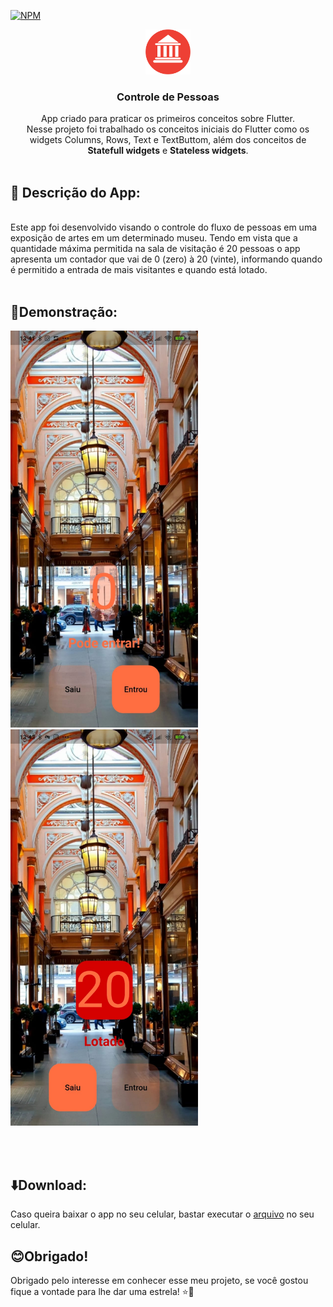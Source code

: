 [![NPM](https://img.shields.io/npm/l/react)](https://github.com/CaduConrado/Weather-App/blob/master/LICENSE) 

<p align="center">
  <img src="./assets/icons/museum_icon.jpg" alt="ícone do app" width="72" height="72" />
</p>


<h3 align="center">Controle de Pessoas</h3>




 <p align="center">
    App criado para praticar os primeiros conceitos sobre Flutter.
    <br>
    Nesse projeto foi trabalhado os conceitos iniciais do Flutter como os widgets Columns, Rows, Text e TextButtom, além dos conceitos de <strong>Statefull widgets</strong> e <strong>Stateless widgets</strong>.
    <br>
    <br>
  </p>

  ## 📝 Descrição do App:

<br>
    Este app foi desenvolvido visando o controle do fluxo de pessoas em uma exposição de artes em um determinado museu. Tendo em vista que a quantidade máxima permitida na sala de visitação é 20 pessoas o app apresenta um contador que vai de 0 (zero) à 20 (vinte), informando quando é permitido a entrada de mais visitantes e quando está lotado.
<br>
<br>

## 📱Demonstração: 
<p float="left">
  <img src="./assets/images/print_example1.jpeg" alt="Captura do app 1", style="width: 300px">
  <img src="./assets/images/print_example2.jpeg" alt="Captura do app 2", style="width: 300px">
</p>
<br>
<br>

## ⬇️Download:


Caso queira baixar o app no seu celular, bastar executar o [arquivo](https://github.com/CaduConrado/Controle-de-Visitantes/tree/main/download/app-release.apk) no seu celular.

## 😊Obrigado!

Obrigado pelo interesse em conhecer esse meu projeto, se você gostou fique a vontade para lhe dar uma estrela! ⭐🤗